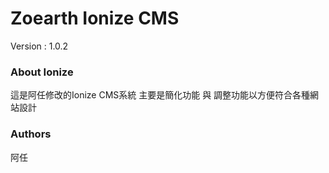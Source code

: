 Zoearth Ionize CMS
=======================

Version : 1.0.2

### About Ionize

這是阿任修改的Ionize CMS系統
主要是簡化功能 與 調整功能以方便符合各種網站設計

### Authors
阿任
